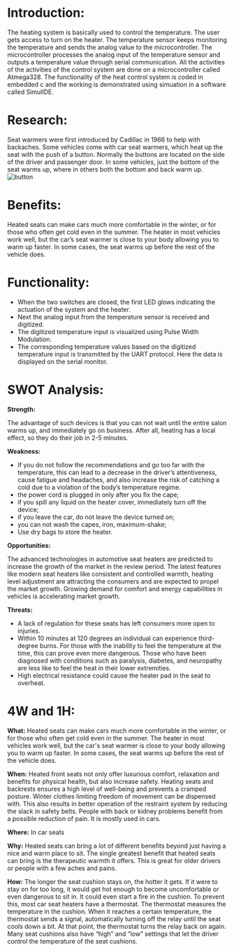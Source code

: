 # **Introduction:**

The heating system is basically used to control the temperature. The user gets access to turn on the heater. The temperature sensor keeps monitoring the temperature and sends the analog value to the microcontroller. The microcontroller processes the analog input of the temperature sensor and outputs a temperature value through serial communication. All the activities of the activities of the control system are done on a microcontroller called Atmega328. The functionality of the heat control system is coded in embedded c and the working is demonstrated using simuation in a software called SimulIDE.

# **Research:**

Seat warmers were first introduced by Cadillac in 1966 to help with backaches. Some vehicles come with car seat warmers, which heat up the seat with the push of a button. Normally the buttons are located on the side of the driver and passenger door. In some vehicles, just the bottom of the seat warms up, where in others both the bottom and back warm up.
![button](https://user-images.githubusercontent.com/94435852/143817250-e4a4ee9b-8fa3-45e3-b9f0-4c4acedd167d.PNG)

# **Benefits:**

Heated seats can make cars much more comfortable in the winter, or for those who often get cold even in the summer. The heater in most vehicles work well, but the car’s seat warmer is close to your body allowing you to warm up faster. In some cases, the seat warms up before the rest of the vehicle does.

 # **Functionality:**

- When the two switches are closed, the first LED glows indicating the actuation of the system and the heater.
- Next the analog input from the temperature sensor is received and digitized.
- The digitized temperature input is visualized using Pulse Width Modulation.
- The corresponding temperature values based on the digitized temperature input is transmitted by the UART protocol. Here the data is displayed on the serial monitor.

# **SWOT Analysis:**

**Strength:**

The advantage of such devices is that you can not wait until the entire salon warms up, and immediately go on business. After all, heating has a local effect, so they do their job in 2-5 minutes.

**Weakness:**
- If you do not follow the recommendations and go too far with the temperature, this can lead to a decrease in the driver’s attentiveness, cause fatigue and headaches, and also increase the risk of catching a cold due to a violation of the body’s temperature regime.
- the power cord is plugged in only after you fix the cape;
- if you spill any liquid on the heater cover, immediately turn off the device;
- if you leave the car, do not leave the device turned on;
- you can not wash the capes, iron, maximum-shake;
- Use dry bags to store the heater.

**Opportunities:**

The advanced technologies in automotive seat heaters are predicted to increase the growth of the market in the review period. The latest features like modern seat heaters like consistent and controlled warmth, heating level adjustment are attracting the consumers and are expected to propel the market growth. Growing demand for comfort and energy capabilities in vehicles is accelerating market growth.

**Threats:**
- A lack of regulation for these seats has left consumers more open to injuries.
- Within 10 minutes at 120 degrees an individual can experience third-degree burns. For those with the inability to feel the temperature at the time, this can prove even more dangerous. Those who have been diagnosed with conditions such as paralysis, diabetes, and neuropathy are less like to feel the heat in their lower extremities.
- High electrical resistance could cause the heater pad in the seat to overheat.

# **4W and 1H:**

**What:**
Heated seats can make cars much more comfortable in the winter, or for those who often get cold even in the summer. The heater in most vehicles work well, but the car's seat warmer is close to your body allowing you to warm up faster. In some cases, the seat warms up before the rest of the vehicle does.

**When:**
Heated front seats not only offer luxurious comfort, relaxation and benefits for physical health, but also increase safety. Heating seats and backrests ensures a high level of well-being and prevents a cramped posture. Winter clothes limiting freedom of movement can be dispensed with. This also results in better operation of the restraint system by reducing the slack in safety belts. People with back or kidney problems benefit from a possible reduction of pain. It is mostly used in cars.

**Where:**
In car seats

**Why:**
Heated seats can bring a lot of different benefits beyond just having a nice and warm place to sit. The single greatest benefit that heated seats can bring is the therapeutic warmth it offers. This is great for older drivers or people with a few aches and pains.

**How:**
The longer the seat cushion stays on, the hotter it gets. If it were to stay on for too long, it would get hot enough to become uncomfortable or even dangerous to sit in. It could even start a fire in the cushion. To prevent this, most car seat heaters have a thermostat. The thermostat measures the temperature in the cushion. When it reaches a certain temperature, the thermostat sends a signal, automatically turning off the relay until the seat cools down a bit. At that point, the thermostat turns the relay back on again. Many seat cushions also have “high” and “low” settings that let the driver control the temperature of the seat cushions.
